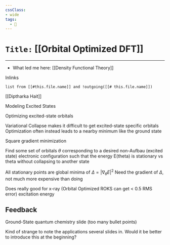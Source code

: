 ```yaml
---
cssClass:
- wide
tags:
  - 🧪
---
```


# `Title:` [[Orbital Optimized DFT]]
--- 

- What led me here: [[Density Functional Theory]]

Inlinks
```dataview 
list from [[#this.file.name]] and !outgoing([[# this.file.name]]) 
```

[[Diptharka Hait]]

Modeling Excited States

Optimizing excited-state orbitals

Variational Collapse makes it difficult to get excited-state specific orbitals
Optimization often instead leads to a nearby minimum like the ground state

Square gradient minimization

Find some set of orbitals $\theta$ corresponding to a desired non-Aufbau (excited state) electronic configuration such that the energy E(theta) is stationary vs theta without collapsing to another state

All stationary points are global minima of $\Delta=|\nabla_{\theta} E|^2$
Need the gradient of $\Delta$, not much more expensive than doing 

Does really good for x-ray (Orbital Optimized ROKS can get < 0.5 RMS error) excitation energy

## Feedback
Ground-State quantum chemistry slide (too many bullet points)

Kind of strange to note the applications several slides in. Would it be better to introduce this at the beginning?


